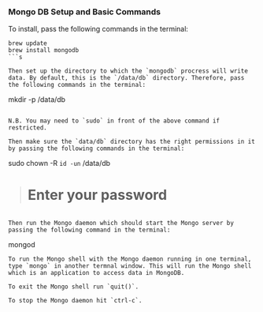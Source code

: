 ### Mongo DB Setup and Basic Commands

To install, pass the following commands in the terminal:

```
brew update
brew install mongodb
```s

Then set up the directory to which the `mongodb` procress will write data. By default, this is the `/data/db` directory. Therefore, pass the following commands in the terminal:

```
mkdir -p /data/db
```

N.B. You may need to `sudo` in front of the above command if restricted.

Then make sure the `data/db` directory has the right permissions in it by passing the following commands in the terminal:

```
sudo chown -R `id -un` /data/db
> # Enter your password
```

Then run the Mongo daemon which should start the Mongo server by passing the following command in the terminal:

```
mongod
```
To run the Mongo shell with the Mongo daemon running in one terminal, type `mongo` in another termnal window. This will run the Mongo shell which is an application to access data in MongoDB.

To exit the Mongo shell run `quit()`.

To stop the Mongo daemon hit `ctrl-c`.
